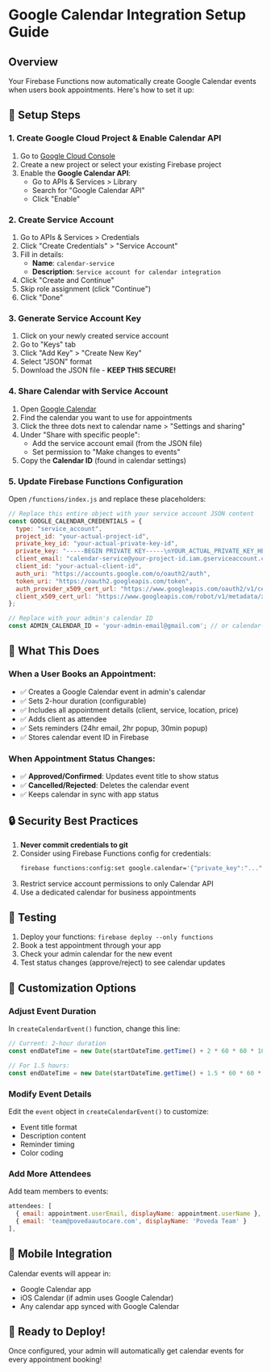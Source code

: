 # Google Calendar Integration Setup Guide

## Overview
Your Firebase Functions now automatically create Google Calendar events when users book appointments. Here's how to set it up:

## 🔧 Setup Steps

### 1. Create Google Cloud Project & Enable Calendar API

1. Go to [Google Cloud Console](https://console.cloud.google.com/)
2. Create a new project or select your existing Firebase project
3. Enable the **Google Calendar API**:
   - Go to APIs & Services > Library
   - Search for "Google Calendar API"
   - Click "Enable"

### 2. Create Service Account

1. Go to APIs & Services > Credentials
2. Click "Create Credentials" > "Service Account"
3. Fill in details:
   - **Name**: `calendar-service`
   - **Description**: `Service account for calendar integration`
4. Click "Create and Continue"
5. Skip role assignment (click "Continue")
6. Click "Done"

### 3. Generate Service Account Key

1. Click on your newly created service account
2. Go to "Keys" tab
3. Click "Add Key" > "Create New Key"
4. Select "JSON" format
5. Download the JSON file - **KEEP THIS SECURE!**

### 4. Share Calendar with Service Account

1. Open [Google Calendar](https://calendar.google.com/)
2. Find the calendar you want to use for appointments
3. Click the three dots next to calendar name > "Settings and sharing"
4. Under "Share with specific people":
   - Add the service account email (from the JSON file)
   - Set permission to "Make changes to events"
5. Copy the **Calendar ID** (found in calendar settings)

### 5. Update Firebase Functions Configuration

Open `/functions/index.js` and replace these placeholders:

```javascript
// Replace this entire object with your service account JSON content
const GOOGLE_CALENDAR_CREDENTIALS = {
  type: "service_account",
  project_id: "your-actual-project-id",
  private_key_id: "your-actual-private-key-id", 
  private_key: "-----BEGIN PRIVATE KEY-----\nYOUR_ACTUAL_PRIVATE_KEY_HERE\n-----END PRIVATE KEY-----\n",
  client_email: "calendar-service@your-project-id.iam.gserviceaccount.com",
  client_id: "your-actual-client-id",
  auth_uri: "https://accounts.google.com/o/oauth2/auth",
  token_uri: "https://oauth2.googleapis.com/token",
  auth_provider_x509_cert_url: "https://www.googleapis.com/oauth2/v1/certs",
  client_x509_cert_url: "https://www.googleapis.com/robot/v1/metadata/x509/calendar-service%40your-project-id.iam.gserviceaccount.com"
};

// Replace with your admin's calendar ID
const ADMIN_CALENDAR_ID = 'your-admin-email@gmail.com'; // or calendar-specific ID
```

## 🎯 What This Does

### When a User Books an Appointment:
- ✅ Creates a Google Calendar event in admin's calendar
- ✅ Sets 2-hour duration (configurable)
- ✅ Includes all appointment details (client, service, location, price)
- ✅ Adds client as attendee
- ✅ Sets reminders (24hr email, 2hr popup, 30min popup)
- ✅ Stores calendar event ID in Firebase

### When Appointment Status Changes:
- ✅ **Approved/Confirmed**: Updates event title to show status
- ✅ **Cancelled/Rejected**: Deletes the calendar event
- ✅ Keeps calendar in sync with app status

## 🔒 Security Best Practices

1. **Never commit credentials to git**
2. Consider using Firebase Functions config for credentials:
   ```bash
   firebase functions:config:set google.calendar='{"private_key":"...","client_email":"..."}'
   ```
3. Restrict service account permissions to only Calendar API
4. Use a dedicated calendar for business appointments

## 🧪 Testing

1. Deploy your functions: `firebase deploy --only functions`
2. Book a test appointment through your app
3. Check your admin calendar for the new event
4. Test status changes (approve/reject) to see calendar updates

## 🎨 Customization Options

### Adjust Event Duration
In `createCalendarEvent()` function, change this line:
```javascript
// Current: 2-hour duration
const endDateTime = new Date(startDateTime.getTime() + 2 * 60 * 60 * 1000);

// For 1.5 hours:
const endDateTime = new Date(startDateTime.getTime() + 1.5 * 60 * 60 * 1000);
```

### Modify Event Details
Edit the `event` object in `createCalendarEvent()` to customize:
- Event title format
- Description content
- Reminder timing
- Color coding

### Add More Attendees
Add team members to events:
```javascript
attendees: [
  { email: appointment.userEmail, displayName: appointment.userName },
  { email: 'team@povedaautocare.com', displayName: 'Poveda Team' }
],
```

## 📱 Mobile Integration
Calendar events will appear in:
- Google Calendar app
- iOS Calendar (if admin uses Google Calendar)
- Any calendar app synced with Google Calendar

## 🚀 Ready to Deploy!
Once configured, your admin will automatically get calendar events for every appointment booking!

